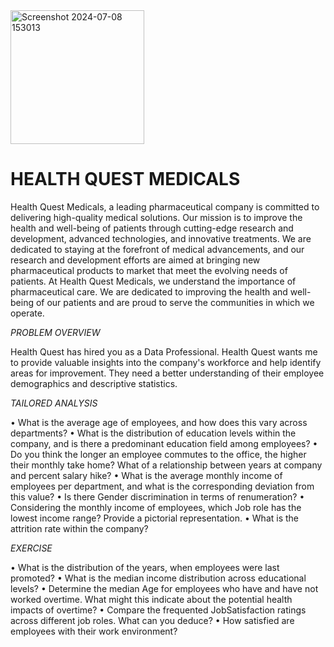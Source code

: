 <img width="214" alt="Screenshot 2024-07-08 153013" src="https://github.com/halimotoye/Dashboard-in-Excel/assets/172057907/a1c3570c-7a16-40fa-bc16-7a1f0e1a2ef6">

# HEALTH QUEST MEDICALS

Health Quest Medicals, a leading pharmaceutical company is committed to delivering high-quality medical solutions. 
Our mission is to improve the health and well-being of patients through cutting-edge research and development, advanced technologies, and innovative treatments.
We are dedicated to staying at the forefront of medical advancements, and our research and development efforts are aimed at bringing new pharmaceutical products to market that meet the evolving needs of patients.
At Health Quest Medicals, we understand the importance of pharmaceutical care. We are dedicated to improving the health and well-being of our patients and are proud to serve the communities in which we operate.

_PROBLEM OVERVIEW_

Health Quest has hired you as a Data Professional. Health Quest wants me to provide valuable insights into the company's workforce and help identify areas for improvement. They need a better understanding of their employee demographics and descriptive statistics.

_TAILORED ANALYSIS_

• What is the average age of employees, and how does this vary across departments?
• What is the distribution of education levels within the company, and is there a predominant education field among employees?
• Do you think the longer an employee commutes to the office, the higher their monthly take home?
  What of a relationship between years at company and percent salary hike?
• What is the average monthly income of employees per department, and what is the corresponding deviation from this value?
• Is there Gender discrimination in terms of renumeration?
• Considering the monthly income of employees, which Job role has the lowest income range? Provide a pictorial representation.
• What is the attrition rate within the company?

_EXERCISE_

• What is the distribution of the years, when employees were last promoted?
• What is the median income distribution across educational levels?
• Determine the median Age for employees who have and have not worked overtime. What might this indicate about the potential health impacts of overtime?
• Compare the frequented JobSatisfaction ratings across different job roles. What can you deduce?
• How satisfied are employees with their work environment?

